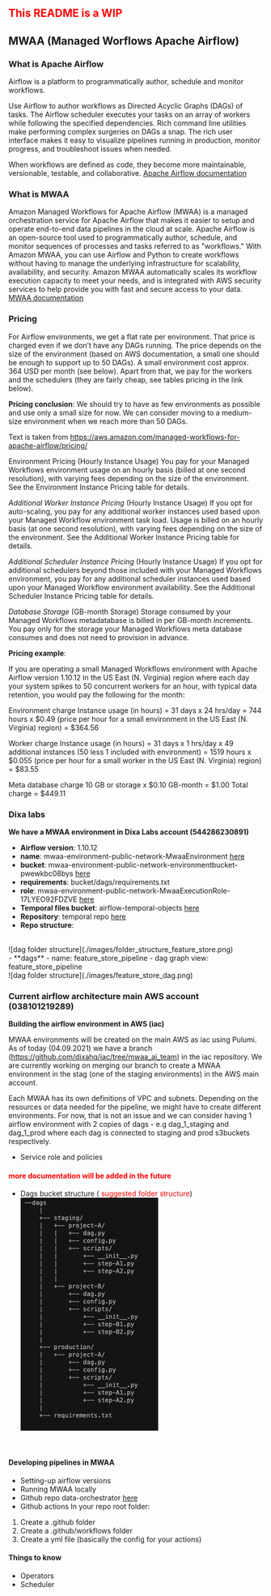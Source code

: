 ## <font color='red'> This README is a WIP</font>

## MWAA (Managed Worflows Apache Airflow)

### What is Apache Airflow

Airflow is a platform to programmatically author, schedule and monitor workflows.

Use Airflow to author workflows as Directed Acyclic Graphs (DAGs) of tasks. The Airflow scheduler executes your tasks on an array of workers while following the specified dependencies. Rich command line utilities make performing complex surgeries on DAGs a snap. The rich user interface makes it easy to visualize pipelines running in production, monitor progress, and troubleshoot issues when needed.

When workflows are defined as code, they become more maintainable, versionable, testable, and collaborative. 
[Apache Airflow documentation](https://airflow.apache.org/docs/apache-airflow/stable/index.html)

### What is MWAA

Amazon Managed Workflows for Apache Airflow (MWAA) is a managed orchestration service for Apache Airflow that makes it easier to setup and operate end-to-end data pipelines in the cloud at scale. Apache Airflow is an open-source tool used to programmatically author, schedule, and monitor sequences of processes and tasks referred to as "workflows." With Amazon MWAA, you can use Airflow and Python to create workflows without having to manage the underlying infrastructure for scalability, availability, and security. Amazon MWAA automatically scales its workflow execution capacity to meet your needs, and is integrated with AWS security services to help provide you with fast and secure access to your data. [MWAA documentation](https://docs.aws.amazon.com/mwaa/latest/userguide/what-is-mwaa.html)

### Pricing
For Airflow environments, we get a flat rate per environment. That price is charged even if we don’t have any DAGs running. The price depends on the size of the environment (based on AWS documentation, a small one should be enough to support up to 50 DAGs). A small environment cost approx. 364 USD per month (see below). Apart from that, we pay for the workers and the schedulers (they are fairly cheap, see tables pricing in the link below).

**Pricing conclusion**:
We should try to have as few environments as possible and use only a small size for now. We can consider moving to a medium-size environment when we reach more than 50 DAGs.

Text is taken from https://aws.amazon.com/managed-workflows-for-apache-airflow/pricing/

Environment Pricing (Hourly Instance Usage)
You pay for your Managed Workflows environment usage on an hourly basis (billed at one second resolution), with varying fees depending on the size of the environment. See the Environment Instance Pricing table for details.

*Additional Worker Instance Pricing* (Hourly Instance Usage)
If you opt for auto-scaling, you pay for any additional worker instances used based upon your Managed Workflow environment task load. Usage is billed on an hourly basis (at one second resolution), with varying fees depending on the size of the environment. See the Additional Worker Instance Pricing table for details.

*Additional Scheduler Instance Pricing* (Hourly Instance Usage)
If you opt for additional schedulers beyond those included with your Managed Workflows environment, you pay for any additional scheduler instances used based upon your Managed Workflow environment availability. See the Additional Scheduler Instance Pricing table for details.

*Database Storage* (GB-month Storage)
Storage consumed by your Managed Workflows metadatabase is billed in per GB-month increments. You pay only for the storage your Managed Workflows meta database consumes and does not need to provision in advance.

**Pricing example**:

If you are operating a small Managed Workflows environment with Apache Airflow version 1.10.12 in the US East (N. Virginia) region where each day your system spikes to 50 concurrent workers for an hour, with typical data retention, you would pay the following for the month:

Environment charge
Instance usage (in hours) = 31 days x 24 hrs/day = 744 hours
x $0.49 (price per hour for a small environment in the US East (N. Virginia) region)
= $364.56

Worker charge
Instance usage (in hours) = 31 days x 1 hrs/day x 49 additional instances (50 less 1 included with environment) = 1519 hours
x $0.055 (price per hour for a small worker in the US East (N. Virginia) region)
= $83.55

Meta database charge
10 GB or storage x $0.10 GB-month = $1.00
Total charge = $449.11


### Dixa labs
**We have a MWAA environment in Dixa Labs account (544286230891)**
- **Airflow version**: 1.10.12
- **name**: mwaa-environment-public-network-MwaaEnvironment [here](https://eu-west-1.console.aws.amazon.com/mwaa/home?region=eu-west-1#environments/mwaa-environment-public-network-MwaaEnvironment)
- **bucket**: mwaa-environment-public-network-environmentbucket-pwewkbc08bys [here](https://eu-west-1.console.aws.amazon.com/s3/buckets/mwaa-environment-public-network-environmentbucket-pwewkbc08bys?region=eu-west-1&tab=objects)
- **requirements**: bucket/dags/requirements.txt
- **role**: mwaa-environment-public-network-MwaaExecutionRole-17LYEO92FDZVE [here](https://console.aws.amazon.com/iam/home?#/roles/mwaa-environment-public-network-MwaaExecutionRole-17LYEO92FDZVE)
- **Temporal files bucket**: airflow-temporal-objects [here](https://s3.console.aws.amazon.com/s3/buckets/airflow-temporal-objects?region=eu-west-1&tab=objects)
- **Repository**: temporal repo [here](https://github.com/alexflorezr/data-orchestrator)
- **Repo structure**:
<br />
![dag folder structure](./images/folder_structure_feature_store.png)
<br />
- **dags**
    - name: feature_store_pipeline
    - dag graph view: feature_store_pipeline
<br />
![dag folder structure](./images/feature_store_dag.png)
<br />

### Current airflow architecture main AWS account (038101219289)
**Building the airflow environment in AWS (iac)**

MWAA environments will be created on the main AWS as iac using Pulumi. As of today (04.09.2021) we have a branch (https://github.com/dixahq/iac/tree/mwaa_ai_team) in the iac repository. We are currently working on merging our branch to create a MWAA environment in the stag (one of the staging environments) in the AWS main account.

Each MWAA has its own definitions of VPC and subnets. Depending on the resources or data needed for the pipeline, we might have to create different environments. For now, that is not an issue and we can consider having 1 airflow environment with 2 copies of dags - e.g dag_1_staging and dag_1_prod where each dag is connected to staging and prod s3buckets respectively.


- Service role and policies
#### <font color='red'> more documentation will be added in the future</font>
- Dags bucket structure (<font color='red'> suggested folder structure</font>) <br/>
![dag folder structure](./images/dags_folder_structure.png)
<br />

#### Developing pipelines in MWAA
- Setting-up airflow versions
- Running MWAA locally
- Github repo data-orchestrator  [here](https://github.com/dixahq/data-orchestrator)
- Github actions
In your repo root folder:
1. Create a .github folder
2. Create a .github/workflows folder
3. Create a yml file (basically the config for your actions)

#### Things to know
- Operators
- Scheduler